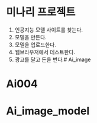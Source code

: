 # 미나리 프로젝트
1. 인공지능 모델 사이트를 찾는다.
2. 모델을 만든다.
3. 모델을 업로드한다.
4. 웹브라우저에서 테스트한다.
5. 광고를 달고 돈을 번다.# Ai_image
# Ai004
# Ai_image_model
